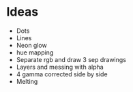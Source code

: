 # Ideas

- Dots
- Lines
- Neon glow
- hue mapping
- Separate rgb and draw 3 sep drawings
- Layers and messing with alpha
- 4 gamma corrected side by side
- Melting